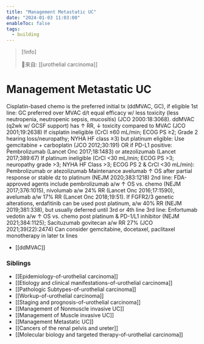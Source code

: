```yaml
---
title: "Management Metastatic UC"
date: "2024-01-03 11:03:00"
enableToc: false
tags:
  - building
---
```

> [!info]
>
> 🌱來自: [[urothelial carcinoma]]
# Management Metastatic UC
Cisplatin-based chemo is the preferred initial tx (ddMVAC, GC), if eligible 1st line: GC preferred over MVAC d/t equal efficacy w/ less toxicity (less neutropenia, neutropenic sepsis, mucositis) (JCO 2000:18:3068). ddMVAC (q2wk w/ GCSF support) has ↑ RR, ↓ toxicity compared to MVAC (JCO 2001;19:2638)
If cisplatin ineligible (CrCl ≤60 mL/min; ECOG PS ≥2; Grade 2 hearing loss/neuropathy; NYHA HF class ≥3) but platinum eligible: Use gemcitabine + carboplatin (JCO 2012;30:191) OR if PD-L1 positive: Pembrolizumab (Lancet Onc 2017;18:1483) or atezolizumab (Lancet 2017;389:67)
If platinum ineligible (CrCl <30 mL/min; ECOG PS >3; neuropathy grade >3; NYHA HF Class >3; ECOG PS 2 & CrCl <30 mL/min): Pembrolizumab or atezolizumab
Maintenance avelumab ↑ OS after partial response or stable dz to platinum (NEJM 2020;383:1218)
2nd line: FDA-approved agents include pembrolizumab a/w ↑ OS vs. chemo (NEJM 2017;376:1015), nivolumab a/w 24% RR (Lancet Onc 2016;17:1590), avelumab a/w 17% RR (Lancet Onc 2018;19:51). If FGFR2/3 genetic alterations, erdafitinib can be used post platinum, a/w 40% RR (NEJM 2019;381:338), but usually deferred until 3rd or 4th line
3rd line: Enfortumab vedotin a/w ↑ OS vs. chemo post platinum & PD-1/L1 inhibitor (NEJM 2021;384:1125); Sacituzumab govitecan a/w RR 27% (JCO 2021;39(22):2474)
Can consider gemcitabine, docetaxel, paclitaxel monotherapy in later tx lines
- [[ddMVAC]]
### Siblings
- [[Epidemiology-of-urothelial carcinoma]]
- [[Etiology and clinical manifestations-of-urothelial carcinoma]]
- [[Pathologic Subtypes-of-urothelial carcinoma]]
- [[Workup-of-urothelial carcinoma]]
- [[Staging and prognosis-of-urothelial carcinoma]]
- [[Management of Nonmuscle invasive UC]]
- [[Management of Muscle invasive UC]]
- [[Management Metastatic UC]]
- [[Cancers of the renal pelvis and ureter]]
- [[Molecular biology and targeted therapy-of-urothelial carcinoma]]
